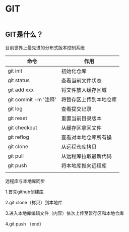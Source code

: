 # GIT
```shell

```



## GIT是什么？
目前世界上最先进的分布式版本控制系统

| 命令                 | 作用                   |
| -------------------- | ---------------------- |
| git init             | 初始化仓库             |
| git status           | 查看当前文件状态       |
| git add xxx          | 将文件放入缓存区域     |
| git commit -m '注释' | 将暂存区上传到本地仓库 |
| git log              | 查看提交记录           |
| git reset            | 重置当前目录版本       |
| git checkout         | 从缓存区拿回文件       |
| git reflog           | 查看对本地仓库所有操   |
| git clone            | 从远程仓库拷贝         |
| git pull             | 从远程库拉取最新代码   |
| git push             | 将本地库推向远程库     |
|                      |                        |

远程库与本地库同步

1.首先github创建库

2.git clone（拷贝）到本地库

3.进入本地库编辑文件（内容）依次上传至暂存区和本地仓库

4.git push  （end）

